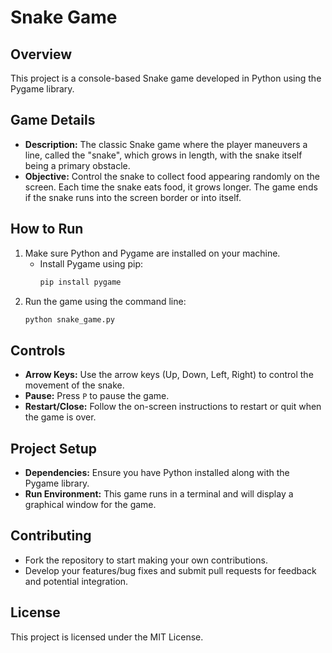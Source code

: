 # Snake Game

## Overview
This project is a console-based Snake game developed in Python using the Pygame library.

## Game Details
- **Description:** The classic Snake game where the player maneuvers a line, called the "snake", which grows in length, with the snake itself being a primary obstacle.
- **Objective:** Control the snake to collect food appearing randomly on the screen. Each time the snake eats food, it grows longer. The game ends if the snake runs into the screen border or into itself.

## How to Run
1. Make sure Python and Pygame are installed on your machine.
   - Install Pygame using pip:
     ```bash
     pip install pygame
     ```
2. Run the game using the command line:
   ```bash
   python snake_game.py
   ```

## Controls
- **Arrow Keys:** Use the arrow keys (Up, Down, Left, Right) to control the movement of the snake.
- **Pause:** Press `P` to pause the game.
- **Restart/Close:** Follow the on-screen instructions to restart or quit when the game is over.

## Project Setup
- **Dependencies:** Ensure you have Python installed along with the Pygame library.
- **Run Environment:** This game runs in a terminal and will display a graphical window for the game.

## Contributing
- Fork the repository to start making your own contributions.
- Develop your features/bug fixes and submit pull requests for feedback and potential integration.

## License
This project is licensed under the MIT License.